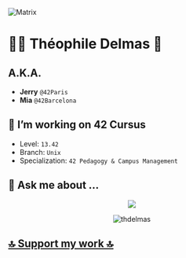 ![Matrix](https://i.pinimg.com/originals/b4/e3/71/b4e371619042d1e80918d09904e90f7d.gif)

# 🧑‍💻 Théophile Delmas 🚀

## A.K.A.
- **Jerry** `@42Paris`
- **Mia** `@42Barcelona`

## 🔭 I’m working on 42 Cursus
- Level: `13.42`
- Branch: `Unix`
- Specialization: `42 Pedagogy & Campus Management`

## 💬 Ask me about ...
<!--[TOP LANGUAGES]-->
<p align="center">
  <img src="https://github-readme-stats.vercel.app/api/top-langs/?username=thdelmas&layout=compact&theme=tokyonight&show_icons=true">
</p>

<p align="center">
<img src="https://komarev.com/ghpvc/?username=thdelmas" alt="thdelmas"/>  
</p>

## [🔝 Support my work 🔝](https://donate.thdelmas.dev)
<!--
**thdelmas/thdelmas** is a ✨ _special_ ✨ repository because its `README.md` (this file) appears on your GitHub profile.

Here are some ideas to get you started:


- 🌱 I’m currently learning ...
- 👯 I’m looking to collaborate on ...
- 🤔 I’m looking for help with ...
- 📫 How to reach me: ...
- 😄 Pronouns: ...
- ⚡ Fun fact: ...
-->
